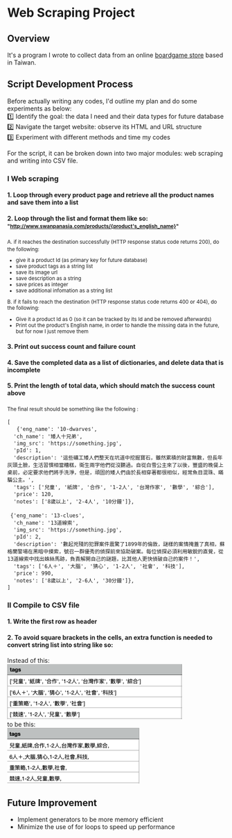 # Web Scraping Project

## Overview
It's a program I wrote to collect data from an online [boardgame store](http://www.swanpanasia.com/) based in Taiwan. 

## Script Development Process 
Before actually writing any codes, I'd  outline my plan and do some experiments as below:<br> 
:one:  Identify the goal: the data I need and their data types for future database<br>
:two:  Navigate the target website: observe its HTML and URL structure<br>
:three: Experiment with different methods and time my codes<br>

For the script, it can be broken down into two major modules: web scraping and writing into CSV file. 

### I Web scraping

#### 1. Loop through every product page and retrieve all the product names and save them into a list
#### 2. Loop through the list and format them like so:  <small> "http://www.swanpanasia.com/products/{product's_english_name}" </small>

<small>
A. if it reaches the destination successfully (HTTP response status code returns 200), do the following: 

* give it a product Id (as primary key for future database)
* save product tags as a string list
* save its image url
* save description as a string
* save prices as integer 
* save additional infomation as a string list


B. if it fails to reach the destination (HTTP response status code returns 400 or 404), do the following: 

* Give it a product Id as 0 (so it can be tracked by its Id and be removed afterwards)
* Print out the product's English name, in order to handle the missing data in the future, but for now I just remove them

</small>

#### 3. Print out success count and failure count
#### 4. Save the completed data as a list of dictionaries, and delete data that is incomplete
#### 5. Print the length of total data, which should match the success count above

<small> The final result should be something like the following : </small>
```
[
   {'eng_name': '10-dwarves',
  'ch_name': '矮人十兄弟',
  'img_src': 'https://something.jpg',
  'pId': 1,
  'description': '這些礦工矮人們整天在坑道中挖掘寶石，雖然累積的財富無數，但長年灰頭土臉，生活習慣相當糟糕，衛生兩字他們從沒聽過。自從白雪公主來了以後，豐盛的晚餐上桌前，必定要求他們將手洗淨，但是，頑固的矮人們由於長相穿著都很相似，經常魚目混珠、瞞騙公主。',
  'tags': ['兒童', '紙牌', '合作', '1-2人', '台灣作家', '數學', '綜合'],
  'price': 120,
  'notes': ['8歲以上', '2-4人', '10分鐘']},
  
 {'eng_name': '13-clues',
  'ch_name': '13道線索',
  'img_src': 'https://something.jpg',
  'pId': 2,
  'description': '數起兇殘的犯罪案件震驚了1899年的倫敦，謎樣的案情掩蓋了真相，蘇格蘭警場在黑暗中摸索，號召一群優秀的偵探前來協助破案。每位偵探必須利用敏銳的直覺，從13道線索中找出蛛絲馬跡，負責解開自己的謎題，比其他人更快偵破自己的案件！',
  'tags': ['6人＋', '大腦', '猜心', '1-2人', '社會', '科技'],
  'price': 990,
  'notes': ['8歲以上', '2-6人', '30分鐘']},
]
```

### II Compile to CSV file

#### 1. Write the first row as header 
#### 2. To avoid square brackets in the cells, an extra function is needed to convert string list into string like so: 

Instead of this: <br>
![example](demo1.png)<br>
to be this: <br>
![example](demo2.png)<br>

## Future Improvement
- Implement generators to be more memory efficient
- Minimize the use of for loops to speed up performance

